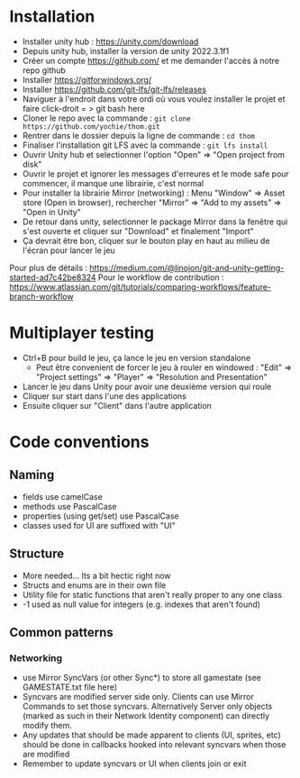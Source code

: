 # Installation

* Installer unity hub : https://unity.com/download
* Depuis unity hub, installer la version de unity 2022.3.1f1
* Créer un compte https://github.com/ et me demander l'accès à notre repo github
* Installer https://gitforwindows.org/ 
* Installer https://github.com/git-lfs/git-lfs/releases
* Naviguer à l'endroit dans votre ordi où vous voulez installer le projet et faire click-droit = > git bash here
* Cloner le repo avec la commande : `git clone https://github.com/yochie/thom.git`
* Rentrer dans le dossier depuis la ligne de commande : `cd thom`
* Finaliser l'installation git LFS avec la commande : `git lfs install`
* Ouvrir Unity hub et selectionner l'option "Open" => "Open project from disk"
* Ouvrir le projet et ignorer les messages d'erreures et le mode safe pour commencer, il manque une librairie, c'est normal
* Pour installer la librairie Mirror (networking)  : Menu "Window" => Asset store (Open in browser), rechercher "Mirror" => "Add to my assets" => "Open in Unity"
* De retour dans unity, selectionner le package Mirror dans la fenêtre qui s'est ouverte et cliquer sur  "Download" et finalement "Import"
* Ça devrait être bon, cliquer sur le bouton play en haut au milieu de l'écran pour lancer le jeu

Pour plus de détails : https://medium.com/@linojon/git-and-unity-getting-started-ad7c42be8324
Pour le workflow de contribution : https://www.atlassian.com/git/tutorials/comparing-workflows/feature-branch-workflow

# Multiplayer testing

* Ctrl+B pour build le jeu, ça lance le jeu en version standalone
    *  Peut être convenient de forcer le jeu à rouler en windowed : "Edit" => "Project settings" => "Player" => "Resolution and Presentation"
* Lancer le jeu dans Unity pour avoir une deuxième version qui roule
* Cliquer sur start dans l'une des applications
* Ensuite cliquer sur "Client" dans l'autre application



# Code conventions

## Naming
* fields use camelCase
* methods use PascalCase
* properties (using get/set) use PascalCase
* classes used for UI are suffixed with "UI"

## Structure
* More needed... Its a bit hectic right now
* Structs and enums are in their own file
* Utility file for static functions that aren't really proper to any one class
* -1 used as null value for integers (e.g. indexes that aren't found)

## Common patterns
### Networking
* use Mirror SyncVars (or other Sync*) to store all gamestate (see GAMESTATE.txt file here)
* Syncvars are modified server side only. Clients can use Mirror Commands to set those syncvars. Alternatively Server only objects (marked as such in their Network Identity component) can directly modify them. 
* Any updates that should be made apparent to clients (UI, sprites, etc) should be done in callbacks hooked into relevant syncvars when those are modified
* Remember to update syncvars or UI when clients join or exit